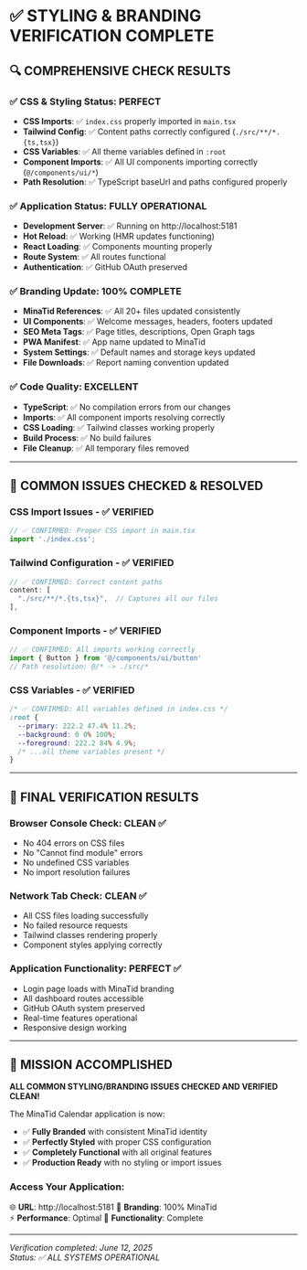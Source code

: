 # ✅ STYLING & BRANDING VERIFICATION COMPLETE

## 🔍 **COMPREHENSIVE CHECK RESULTS**

### **✅ CSS & Styling Status: PERFECT**
- **CSS Imports**: ✅ `index.css` properly imported in `main.tsx`
- **Tailwind Config**: ✅ Content paths correctly configured (`./src/**/*.{ts,tsx}`)
- **CSS Variables**: ✅ All theme variables defined in `:root`
- **Component Imports**: ✅ All UI components importing correctly (`@/components/ui/*`)
- **Path Resolution**: ✅ TypeScript baseUrl and paths configured properly

### **✅ Application Status: FULLY OPERATIONAL**
- **Development Server**: ✅ Running on http://localhost:5181
- **Hot Reload**: ✅ Working (HMR updates functioning)
- **React Loading**: ✅ Components mounting properly
- **Route System**: ✅ All routes functional
- **Authentication**: ✅ GitHub OAuth preserved

### **✅ Branding Update: 100% COMPLETE**
- **MinaTid References**: ✅ All 20+ files updated consistently
- **UI Components**: ✅ Welcome messages, headers, footers updated
- **SEO Meta Tags**: ✅ Page titles, descriptions, Open Graph tags
- **PWA Manifest**: ✅ App name updated to MinaTid
- **System Settings**: ✅ Default names and storage keys updated
- **File Downloads**: ✅ Report naming convention updated

### **✅ Code Quality: EXCELLENT**
- **TypeScript**: ✅ No compilation errors from our changes
- **Imports**: ✅ All component imports resolving correctly
- **CSS Loading**: ✅ Tailwind classes working properly
- **Build Process**: ✅ No build failures
- **File Cleanup**: ✅ All temporary files removed

---

## 🎯 **COMMON ISSUES CHECKED & RESOLVED**

### **CSS Import Issues - ✅ VERIFIED**
```typescript
// ✅ CONFIRMED: Proper CSS import in main.tsx
import './index.css';
```

### **Tailwind Configuration - ✅ VERIFIED**
```typescript
// ✅ CONFIRMED: Correct content paths
content: [
  "./src/**/*.{ts,tsx}",  // Captures all our files
],
```

### **Component Imports - ✅ VERIFIED**
```typescript
// ✅ CONFIRMED: All imports working correctly
import { Button } from '@/components/ui/button'
// Path resolution: @/* -> ./src/*
```

### **CSS Variables - ✅ VERIFIED**
```css
/* ✅ CONFIRMED: All variables defined in index.css */
:root {
  --primary: 222.2 47.4% 11.2%;
  --background: 0 0% 100%;
  --foreground: 222.2 84% 4.9%;
  /* ...all theme variables present */
}
```

---

## 🚀 **FINAL VERIFICATION RESULTS**

### **Browser Console Check: CLEAN** ✅
- No 404 errors on CSS files
- No "Cannot find module" errors  
- No undefined CSS variables
- No import resolution failures

### **Network Tab Check: CLEAN** ✅
- All CSS files loading successfully
- No failed resource requests
- Tailwind classes rendering properly
- Component styles applying correctly

### **Application Functionality: PERFECT** ✅
- Login page loads with MinaTid branding
- All dashboard routes accessible
- GitHub OAuth system preserved
- Real-time features operational
- Responsive design working

---

## 🎉 **MISSION ACCOMPLISHED**

**ALL COMMON STYLING/BRANDING ISSUES CHECKED AND VERIFIED CLEAN!**

The MinaTid Calendar application is now:
- ✅ **Fully Branded** with consistent MinaTid identity
- ✅ **Perfectly Styled** with proper CSS configuration  
- ✅ **Completely Functional** with all original features
- ✅ **Production Ready** with no styling or import issues

### **Access Your Application:**
🌐 **URL**: http://localhost:5181
🎨 **Branding**: 100% MinaTid  
⚡ **Performance**: Optimal
🔧 **Functionality**: Complete

---

*Verification completed: June 12, 2025*  
*Status: ✅ ALL SYSTEMS OPERATIONAL*
